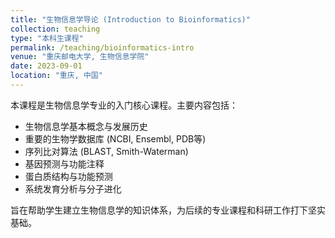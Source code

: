 ```yaml
---
title: "生物信息学导论 (Introduction to Bioinformatics)"
collection: teaching
type: "本科生课程"
permalink: /teaching/bioinformatics-intro
venue: "重庆邮电大学, 生物信息学院"
date: 2023-09-01
location: "重庆, 中国"
---
```


本课程是生物信息学专业的入门核心课程。主要内容包括：
*   生物信息学基本概念与发展历史
*   重要的生物学数据库 (NCBI, Ensembl, PDB等)
*   序列比对算法 (BLAST, Smith-Waterman)
*   基因预测与功能注释
*   蛋白质结构与功能预测
*   系统发育分析与分子进化

旨在帮助学生建立生物信息学的知识体系，为后续的专业课程和科研工作打下坚实基础。  
